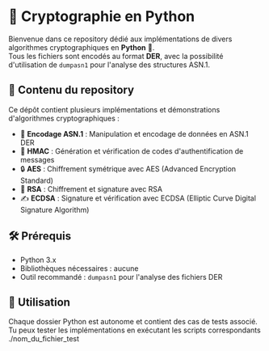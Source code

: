 # 🔐 Cryptographie en Python

Bienvenue dans ce repository dédié aux implémentations de divers algorithmes cryptographiques en **Python** 🐍.  
Tous les fichiers sont encodés au format **DER**, avec la possibilité d'utilisation de `dumpasn1` pour l'analyse des structures ASN.1.

## 📌 Contenu du repository  

Ce dépôt contient plusieurs implémentations et démonstrations d'algorithmes cryptographiques :  

- 📜 **Encodage ASN.1** : Manipulation et encodage de données en ASN.1 DER  
- 🔑 **HMAC** : Génération et vérification de codes d'authentification de messages  
- 🔒 **AES** : Chiffrement symétrique avec AES (Advanced Encryption Standard)  
- 🔐 **RSA** : Chiffrement et signature avec RSA  
- ✍️ **ECDSA** : Signature et vérification avec ECDSA (Elliptic Curve Digital Signature Algorithm)  

## 🛠️ Prérequis  
- Python 3.x
- Bibliothèques nécessaires : aucune
- Outil recommandé : `dumpasn1` pour l'analyse des fichiers DER  

## 🚀 Utilisation  
Chaque dossier Python est autonome et contient des cas de tests associé.
Tu peux tester les implémentations en exécutant les scripts correspondants ./nom_du_fichier_test


